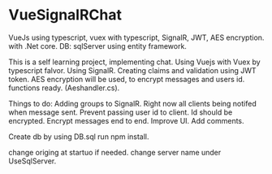 # VueSignalRChat
VueJs using typescript, vuex with typescript, SignalR, JWT, AES encryption. with .Net core.
DB: sqlServer using entity framework. 

This is a self learning project, implementing chat.
Using Vuejs with Vuex by typescript falvor.
Using SignalR.
Creating claims and validation using JWT token.
AES encryption will be used, to encrypt messages and users id. functions ready. (Aeshandler.cs).

Things to do:
Adding groups to SignalR. Right now all clients being notifed when message sent.
Prevent passing user id to client. Id should be encrypted.
Encrypt messages end to end.
Improve UI.
Add comments.

Create db by using DB.sql
run npm install.

change origing at startuo if needed.
change server name under UseSqlServer. 




